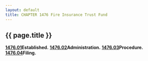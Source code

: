 ```yaml
---
layout: default 
title: CHAPTER 1476 Fire Insurance Trust Fund
---
```


{{ page.title }}
----------------

[**1476.01**](59b8168e.html)**Established.**
[**1476.02**](59bcbc37.html)**Administration.**
[**1476.03**](59c0d12c.html)**Procedure.**
[**1476.04**](59ce5350.html)**Filing.**

